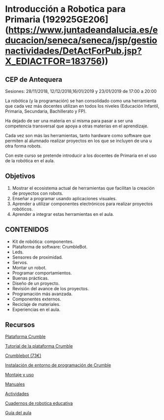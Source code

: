 # Introducción a Robotica para Primaria (192925GE206](https://www.juntadeandalucia.es/educacion/seneca/seneca/jsp/gestionactividades/DetActForPub.jsp?X_EDIACTFOR=183756))


## CEP de Antequera


Sesiones: 28/11/2018, 12/12/2018,16/01/2019 y 23/01/2019 de 17:00 a 20:00

La robótica (y la programación) se han consolidado como una herramienta que cada vez más docentes utilizan en todos los niveles (Educación Infantil, Primaria, Secundaria, Bachillerato y FP). 

Ha dejado de ser una materia en sí misma para pasar a ser una competencia transversal que apoya a otras materias en el aprendizaje. 

Cada vez son más las herramientas, tanto hardware como software que permiten al alumnado realizar proyectos en los que se incluyen de una u otra forma robots. 

Con este curso se pretende introducir a los docentes de Primaria en el uso de la robótica en el aula. 

## Objetivos

1. Mostrar el ecosistema actual de herramientas que facilitan la creación de proyectos con robots. 
2. Enseñar a programar usando aplicaciones visuales. 
3. Aprender a utilizar componentes electrónicos para realizar proyectos robóticos. 
4. Aprender a integrar estas herramientas en el aula.


## CONTENIDOS
* Kit de robótica: componentes.
* Plataforma de software: CrumbleBot.
* Leds.
* Sensores de proximidad.
* Servos.
* Montar un robot.
* Programar comportamientos.
* Buenas prácticas.
* Diseño de un proyecto.
* Revisión del avance de los proyectos.
* Programación más avanzada.
* Componentes externos.
* Reciclaje de materiales.
* Experiencias en el aula.

## Recursos
[Plataforma Crumble](http://complubot.com/inicio/proyectos/swr/)

[Tutorial de la plataforma  Crumble](http://complubot.com/inicio/proyectos/swr/crumble/)

[Crumblebot (73€)](https://complubot.com/shop/kits/993-kit-crumblebot-pilas-alcalinas-y-caja-individual-2016000000146.html)

[Instalación de entorno de programación de Crumble](http://complubot.com/inicio/proyectos/swr/crumble/software-crumble/)

[Montaje y uso](http://complubot.com/inicio/proyectos/swr/swr-robots/swr-robotscrumblebot-guia-de-montaje-y-uso/)

[Manuales](http://complubot.com/inicio/proyectos/swr/manuales/)

[Actividades](http://complubot.com/inicio/proyectos/swr/actividades/)

[Cuadernos de robotica educativa](http://complubot.com/inicio/proyectos/cdare/)

[Guía del aula](http://complubot.com/inicio/recursos/recursos-educacion/actividades-lomce/)

